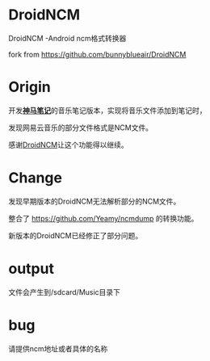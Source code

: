 # DroidNCM
DroidNCM -Android ncm格式转换器

fork from https://github.com/bunnyblueair/DroidNCM



# Origin

开发[**神马笔记**](http://andnext.club/whatsnote)的音乐笔记版本，实现将音乐文件添加到笔记时，

发现网易云音乐的部分文件格式是NCM文件。

感谢[DroidNCM](https://github.com/bunnyblueair/DroidNCM)让这个功能得以继续。



# Change

发现早期版本的DroidNCM无法解析部分的NCM文件。

整合了 https://github.com/Yeamy/ncmdump 的转换功能。

新版本的DroidNCM已经修正了部分问题。



 # output

 文件会产生到/sdcard/Music目录下



# bug
请提供ncm地址或者具体的名称
